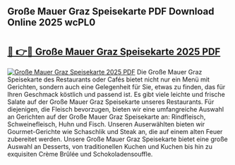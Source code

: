 ## Große Mauer Graz Speisekarte PDF Download Online 2025 wcPL0

# <h2><a href="http://gcdtc0.nevu.top/?p=Gro%c3%9fe+Mauer+Graz+Speisekarte">🔗 👉🔴 Große Mauer Graz Speisekarte 2025 PDF</a></h2>

[![Große Mauer Graz Speisekarte 2025 PDF](https://i.imgur.com/dBaPXMq.png)](http://gcdtc0.nevu.top/?p=Gro%c3%9fe+Mauer+Graz+Speisekarte)
Die Große Mauer Graz Speisekarte des Restaurants oder Cafés bietet nicht nur ein Menü mit Gerichten, sondern auch eine Gelegenheit für Sie, etwas zu finden, das für Ihren Geschmack köstlich und passend ist. Es gibt viele leichte und frische Salate auf der Große Mauer Graz Speisekarte unseres Restaurants. Für diejenigen, die Fleisch bevorzugen, bieten wir eine umfangreiche Auswahl an Gerichten auf der Große Mauer Graz Speisekarte an: Rindfleisch, Schweinefleisch, Huhn und Fisch. Unseren Auserwählten bieten wir Gourmet-Gerichte wie Schaschlik und Steak an, die auf einem alten Feuer zubereitet werden. Unsere Große Mauer Graz Speisekarte bietet eine große Auswahl an Desserts, von traditionellen Kuchen und Kuchen bis hin zu exquisiten Crème Brûlée und Schokoladensouffle.

